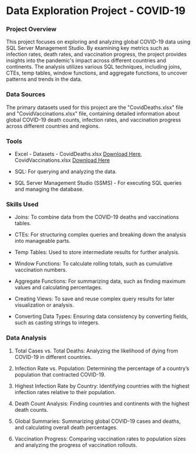 # Data Exploration Project - COVID-19

### Project Overview


This project focuses on exploring and analyzing global COVID-19 data using SQL Server Management Studio. By examining key metrics such as infection rates, death rates, and vaccination progress, the project provides insights into the pandemic's impact across different countries and continents. The analysis utilizes various SQL techniques, including joins, CTEs, temp tables, window functions, and aggregate functions, to uncover patterns and trends in the data.

### Data Sources

The primary datasets used for this project are the "CovidDeaths.xlsx" file and "CovidVaccinations.xlsx" file, containing detailed information about global COVID-19 death counts, infection rates, and vaccination progress across different countries and regions.

### Tools

- Excel - Datasets - CovidDeaths.xlsx [Download Here](), CovidVaccinations.xlsx [Download Here]()
  
- SQL: For querying and analyzing the data.

- SQL Server Management Studio (SSMS) - For executing SQL queries and managing the database.

### Skills Used

- Joins: To combine data from the COVID-19 deaths and vaccinations tables.

- CTEs: For structuring complex queries and breaking down the analysis into manageable parts.

- Temp Tables: Used to store intermediate results for further analysis.

- Window Functions: To calculate rolling totals, such as cumulative vaccination numbers.

- Aggregate Functions: For summarizing data, such as finding maximum values and calculating percentages.

- Creating Views: To save and reuse complex query results for later visualization or analysis.

- Converting Data Types: Ensuring data consistency by converting fields, such as casting strings to integers.

### Data Analysis

1. Total Cases vs. Total Deaths: Analyzing the likelihood of dying from COVID-19 in different countries.

2. Infection Rate vs. Population: Determining the percentage of a country’s population that contracted COVID-19.

3. Highest Infection Rate by Country: Identifying countries with the highest infection rates relative to their population.

4. Death Count Analysis: Finding countries and continents with the highest death counts.

5. Global Summaries: Summarizing global COVID-19 cases and deaths, and calculating overall death percentages.

6. Vaccination Progress: Comparing vaccination rates to population sizes and analyzing the progress of vaccination rollouts.
